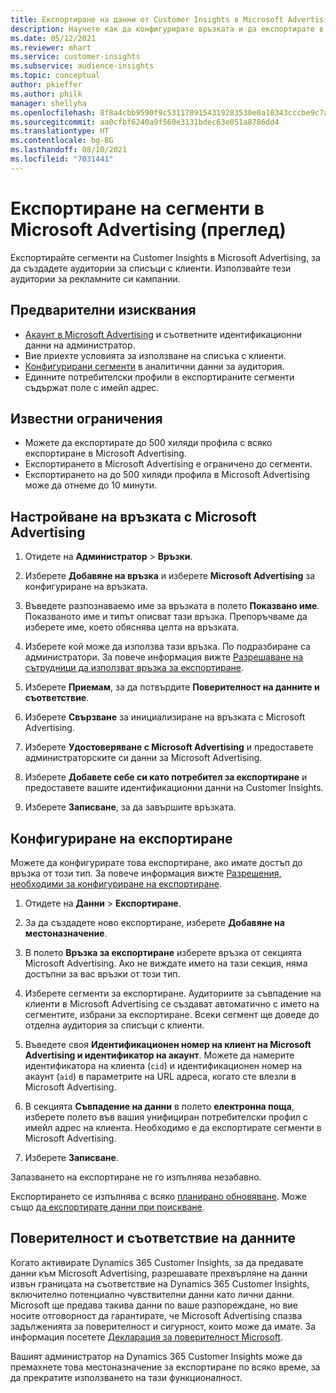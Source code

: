 ```yaml
---
title: Експортиране на данни от Customer Insights в Microsoft Advertising
description: Научете как да конфигурирате връзката и да експортирате в Microsoft Advertising.
ms.date: 05/12/2021
ms.reviewer: mhart
ms.service: customer-insights
ms.subservice: audience-insights
ms.topic: conceptual
author: pkieffer
ms.author: philk
manager: shellyha
ms.openlocfilehash: 8f8a4cbb9590f9c5311789154319283530e0a10343cccbe9c7aec99765b4fbf2
ms.sourcegitcommit: aa0cfbf6240a9f560e3131bdec63e051a8786dd4
ms.translationtype: HT
ms.contentlocale: bg-BG
ms.lasthandoff: 08/10/2021
ms.locfileid: "7031441"
---
```

# <a name="export-segments-to-microsoft-advertising-preview"></a>Експортиране на сегменти в Microsoft Advertising (преглед)

Експортирайте сегменти на Customer Insights в Microsoft Advertising, за да създадете аудитории за списъци с клиенти. Използвайте тези аудитории за рекламните си кампании.

## <a name="prerequisites"></a>Предварителни изисквания

-   [Акаунт в Microsoft Advertising](https://ads.microsoft.com/) и съответните идентификационни данни на администратор.
-   Вие приехте условията за използване на списъка с клиенти. 
-   [Конфигурирани сегменти](segments.md) в аналитични данни за аудитория.
-   Единните потребителски профили в експортираните сегменти съдържат поле с имейл адрес.

## <a name="known-limitations"></a>Известни ограничения

- Можете да експортирате до 500 хиляди профила с всяко експортиране в Microsoft Advertising.
- Експортирането в Microsoft Advertising е ограничено до сегменти.
- Експортирането на до 500 хиляди профила в Microsoft Advertising може да отнеме до 10 минути. 


## <a name="set-up-the-connection-to-microsoft-advertising"></a>Настройване на връзката с Microsoft Advertising

1. Отидете на **Администратор** > **Връзки**.

1. Изберете **Добавяне на връзка** и изберете **Microsoft Advertising** за конфигуриране на връзката.

1. Въведете разпознаваемо име за връзката в полето **Показвано име**. Показваното име и типът описват тази връзка. Препоръчваме да изберете име, което обяснява целта на връзката.

1. Изберете кой може да използва тази връзка. По подразбиране са администратори. За повече информация вижте [Разрешаване на сътрудници да използват връзка за експортиране](connections.md#allow-contributors-to-use-a-connection-for-exports).

1. Изберете **Приемам**, за да потвърдите **Поверителност на данните и съответствие**.

1. Изберете **Свързване** за инициализиране на връзката с Microsoft Advertising.

1. Изберете **Удостоверяване с Microsoft Advertising** и предоставете администраторските си данни за Microsoft Advertising.

1. Изберете **Добавете себе си като потребител за експортиране** и предоставете вашите идентификационни данни на Customer Insights.

1. Изберете **Записване**, за да завършите връзката.

## <a name="configure-an-export"></a>Конфигуриране на експортиране

Можете да конфигурирате това експортиране, ако имате достъп до връзка от този тип. За повече информация вижте [Разрешения, необходими за конфигуриране на експортиране](export-destinations.md#set-up-a-new-export).

1. Отидете на **Данни** > **Експортиране**.

1. За да създадете ново експортиране, изберете **Добавяне на местоназначение**.

1. В полето **Връзка за експортиране** изберете връзка от секцията Microsoft Advertising. Ако не виждате името на тази секция, няма достъпни за вас връзки от този тип.

1. Изберете сегменти за експортиране. Аудиториите за съвпадение на клиенти в Microsoft Advertising се създават автоматично с името на сегментите, избрани за експортиране. Всеки сегмент ще доведе до отделна аудитория за списъци с клиенти. 

1. Въведете своя **Идентификационен номер на клиент на Microsoft Advertising и идентификатор на акаунт**. Можете да намерите идентификатора на клиента (`cid`) и идентификационен номер на акаунт (`aid`) в параметрите на URL адреса, когато сте влезли в Microsoft Advertising.

1. В секцията **Съвпадение на данни** в полето **електронна поща**, изберете полето във вашия унифициран потребителски профил с имейл адрес на клиента. Необходимо е да експортирате сегменти в Microsoft Advertising.

1. Изберете **Записване**.

Запазването на експортиране не го изпълнява незабавно.

Експортирането се изпълнява с всяко [планирано обновяване](system.md#schedule-tab). Може също [да експортирате данни при поискване](export-destinations.md#run-exports-on-demand). 


## <a name="data-privacy-and-compliance"></a>Поверителност и съответствие на данните

Когато активирате Dynamics 365 Customer Insights, за да предавате данни към Microsoft Advertising, разрешавате прехвърляне на данни извън границата на съответствие на Dynamics 365 Customer Insights, включително потенциално чувствителни данни като лични данни. Microsoft ще предава такива данни по ваше разпореждане, но вие носите отговорност да гарантирате, че Microsoft Advertising спазва задълженията за поверителност и сигурност, които може да имате. За информация посетете [Декларация за поверителност Microsoft](https://go.microsoft.com/fwlink/?linkid=396732).

Вашият администратор на Dynamics 365 Customer Insights може да премахнете това местоназначение за експортиране по всяко време, за да прекратите използването на тази функционалност.

